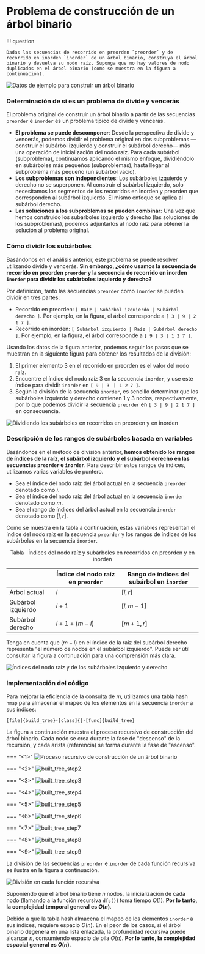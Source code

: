 # Problema de construcción de un árbol binario

!!! question

    Dadas las secuencias de recorrido en preorden `preorder` y de recorrido en inorden `inorder` de un árbol binario, construya el árbol binario y devuelva su nodo raíz. Suponga que no hay valores de nodo duplicados en el árbol binario (como se muestra en la figura a continuación).

![Datos de ejemplo para construir un árbol binario](build_binary_tree_problem.assets/build_tree_example.png)

### Determinación de si es un problema de divide y vencerás

El problema original de construir un árbol binario a partir de las secuencias `preorder` e `inorder` es un problema típico de divide y vencerás.

-   **El problema se puede descomponer**: Desde la perspectiva de divide y vencerás, podemos dividir el problema original en dos subproblemas —construir el subárbol izquierdo y construir el subárbol derecho— más una operación de inicialización del nodo raíz. Para cada subárbol (subproblema), continuamos aplicando el mismo enfoque, dividiéndolo en subárboles más pequeños (subproblemas), hasta llegar al subproblema más pequeño (un subárbol vacío).
-   **Los subproblemas son independientes**: Los subárboles izquierdo y derecho no se superponen. Al construir el subárbol izquierdo, solo necesitamos los segmentos de los recorridos en inorden y preorden que corresponden al subárbol izquierdo. El mismo enfoque se aplica al subárbol derecho.
-   **Las soluciones a los subproblemas se pueden combinar**: Una vez que hemos construido los subárboles izquierdo y derecho (las soluciones de los subproblemas), podemos adjuntarlos al nodo raíz para obtener la solución al problema original.

### Cómo dividir los subárboles

Basándonos en el análisis anterior, este problema se puede resolver utilizando divide y vencerás. **Sin embargo, ¿cómo usamos la secuencia de recorrido en preorden `preorder` y la secuencia de recorrido en inorden `inorder` para dividir los subárboles izquierdo y derecho?**

Por definición, tanto las secuencias `preorder` como `inorder` se pueden dividir en tres partes:

-   Recorrido en preorden: `[ Raíz | Subárbol izquierdo | Subárbol derecho ]`. Por ejemplo, en la figura, el árbol corresponde a `[ 3 | 9 | 2 1 7 ]`.
-   Recorrido en inorden: `[ Subárbol izquierdo | Raíz | Subárbol derecho ]`. Por ejemplo, en la figura, el árbol corresponde a `[ 9 | 3 | 1 2 7 ]`.

Usando los datos de la figura anterior, podemos seguir los pasos que se muestran en la siguiente figura para obtener los resultados de la división:

1.  El primer elemento 3 en el recorrido en preorden es el valor del nodo raíz.
2.  Encuentre el índice del nodo raíz 3 en la secuencia `inorder`, y use este índice para dividir `inorder` en `[ 9 | 3 ｜ 1 2 7 ]`.
3.  Según la división de la secuencia `inorder`, es sencillo determinar que los subárboles izquierdo y derecho contienen 1 y 3 nodos, respectivamente, por lo que podemos dividir la secuencia `preorder` en `[ 3 | 9 | 2 1 7 ]` en consecuencia.

![Dividiendo los subárboles en recorridos en preorden y en inorden](build_binary_tree_problem.assets/build_tree_preorder_inorder_division.png)

### Descripción de los rangos de subárboles basada en variables

Basándonos en el método de división anterior, **hemos obtenido los rangos de índices de la raíz, el subárbol izquierdo y el subárbol derecho en las secuencias `preorder` e `inorder`**. Para describir estos rangos de índices, utilizamos varias variables de puntero.

-   Sea el índice del nodo raíz del árbol actual en la secuencia `preorder` denotado como $i$.
-   Sea el índice del nodo raíz del árbol actual en la secuencia `inorder` denotado como $m$.
-   Sea el rango de índices del árbol actual en la secuencia `inorder` denotado como $[l, r]$.

Como se muestra en la tabla a continuación, estas variables representan el índice del nodo raíz en la secuencia `preorder` y los rangos de índices de los subárboles en la secuencia `inorder`.

<p align="center"> Tabla <id> &nbsp; Índices del nodo raíz y subárboles en recorridos en preorden y en inorden </p>

|               | Índice del nodo raíz en `preorder` | Rango de índices del subárbol en `inorder`    |
| ------------- | ----------------------------- | ----------------------------------- |
| Árbol actual  | $i$                           | $[l, r]$                            |
| Subárbol izquierdo  | $i + 1$                       | $[l, m-1]$                          |
| Subárbol derecho | $i + 1 + (m - l)$             | $[m+1, r]$                          |

Tenga en cuenta que $(m-l)$ en el índice de la raíz del subárbol derecho representa "el número de nodos en el subárbol izquierdo". Puede ser útil consultar la figura a continuación para una comprensión más clara.

![Índices del nodo raíz y de los subárboles izquierdo y derecho](build_binary_tree_problem.assets/build_tree_division_pointers.png)

### Implementación del código

Para mejorar la eficiencia de la consulta de $m$, utilizamos una tabla hash `hmap` para almacenar el mapeo de los elementos en la secuencia `inorder` a sus índices:

```src
[file]{build_tree}-[class]{}-[func]{build_tree}
```

La figura a continuación muestra el proceso recursivo de construcción del árbol binario. Cada nodo se crea durante la fase de "descenso" de la recursión, y cada arista (referencia) se forma durante la fase de "ascenso".

=== "<1>"
    ![Proceso recursivo de construcción de un árbol binario](build_binary_tree_problem.assets/built_tree_step1.png)

=== "<2>"
    ![built_tree_step2](build_binary_tree_problem.assets/built_tree_step2.png)

=== "<3>"
    ![built_tree_step3](build_binary_tree_problem.assets/built_tree_step3.png)

=== "<4>"
    ![built_tree_step4](build_binary_tree_problem.assets/built_tree_step4.png)

=== "<5>"
    ![built_tree_step5](build_binary_tree_problem.assets/built_tree_step5.png)

=== "<6>"
    ![built_tree_step6](build_binary_tree_problem.assets/built_tree_step6.png)

=== "<7>"
    ![built_tree_step7](build_binary_tree_problem.assets/built_tree_step7.png)

=== "<8>"
    ![built_tree_step8](build_binary_tree_problem.assets/built_tree_step8.png)

=== "<9>"
    ![built_tree_step9](build_binary_tree_problem.assets/built_tree_step9.png)

La división de las secuencias `preorder` e `inorder` de cada función recursiva se ilustra en la figura a continuación.

![División en cada función recursiva](build_binary_tree_problem.assets/built_tree_overall.png)

Suponiendo que el árbol binario tiene $n$ nodos, la inicialización de cada nodo (llamando a la función recursiva `dfs()`) toma tiempo $O(1)$. **Por lo tanto, la complejidad temporal general es $O(n)$**.

Debido a que la tabla hash almacena el mapeo de los elementos `inorder` a sus índices, requiere espacio $O(n)$. En el peor de los casos, si el árbol binario degenera en una lista enlazada, la profundidad recursiva puede alcanzar $n$, consumiendo espacio de pila $O(n)$. **Por lo tanto, la complejidad espacial general es $O(n)$**.
